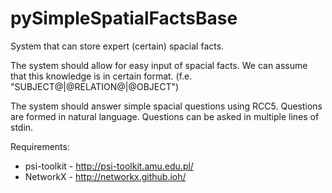 pySimpleSpatialFactsBase
========================
System that can store expert (certain) spacial facts.

The system should allow for easy input of spacial facts.
We can assume that this knowledge is in certain format.
(f.e. "SUBJECT@|@RELATION@|@OBJECT")

The system should answer simple spacial questions using RCC5.
Questions are formed in natural language.
Questions can be asked in multiple lines of stdin.

Requirements:
* psi-toolkit - http://psi-toolkit.amu.edu.pl/
* NetworkX - http://networkx.github.ioh/
